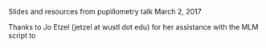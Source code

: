 Slides and resources from pupillometry talk March 2, 2017

Thanks to Jo Etzel (jetzel at wustl dot edu) for her assistance with the MLM script to 
